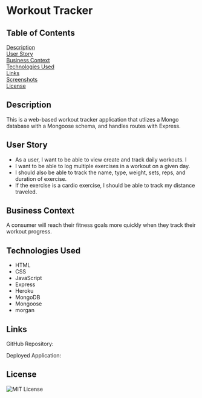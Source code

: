 # Workout Tracker

## Table of Contents

[Description](#description)  
[User Story](#user-story)  
[Business Context](#business-context)  
[Technologies Used](#technologies-used)  
[Links](#links)  
[Screenshots](#screenshots)  
[License](#License)

## Description

This is a web-based workout tracker application that utlizes a Mongo database with a Mongoose schema, and handles routes with Express.

## User Story

- As a user, I want to be able to view create and track daily workouts. I
- I want to be able to log multiple exercises in a workout on a given day.
- I should also be able to track the name, type, weight, sets, reps, and duration of exercise.
- If the exercise is a cardio exercise, I should be able to track my distance traveled.

## Business Context

A consumer will reach their fitness goals more quickly when they track their workout progress.

## Technologies Used

- HTML
- CSS
- JavaScript
- Express
- Heroku
- MongoDB
- Mongoose
- morgan

## Links

GitHub Repository:

Deployed Application:

## License

![MIT License](https://img.shields.io/badge/License-MIT-green)
